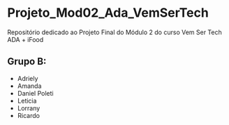# Projeto_Mod02_Ada_VemSerTech
 Repositório dedicado ao Projeto Final do Módulo 2 do curso Vem Ser Tech ADA + iFood

 ## Grupo B:

- Adriely
- Amanda 
- Daniel Poleti 
- Leticia 
- Lorrany 
- Ricardo
